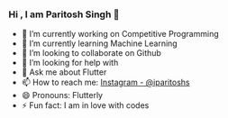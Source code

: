 ### Hi , I am Paritosh Singh 👋

- 🔭 I’m currently working on Competitive Programming
- 🌱 I’m currently learning Machine Learning
- 👯 I’m looking to collaborate on Github
- 🤔 I’m looking for help with 
- 💬 Ask me about Flutter
- 📫 How to reach me: [Instagram - @iparitoshs](https://www.instagram.com/iparitoshs/)
- 😄 Pronouns: Flutterly
- ⚡ Fun fact: I am in love with codes 

